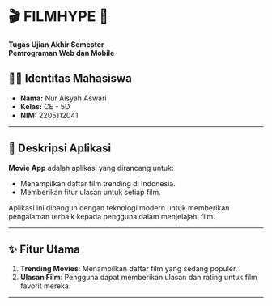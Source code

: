 # 🎬 FILMHYPE 📱  
**Tugas Ujian Akhir Semester**  
**Pemrograman Web dan Mobile**

## 🧑‍🎓 Identitas Mahasiswa  
- **Nama:** Nur Aisyah Aswari  
- **Kelas:** CE - 5D  
- **NIM:** 2205112041  

---

## 📖 Deskripsi Aplikasi  
**Movie App** adalah aplikasi yang dirancang untuk:  
- Menampilkan daftar film trending di Indonesia.  
- Memberikan fitur ulasan untuk setiap film.  

Aplikasi ini dibangun dengan teknologi modern untuk memberikan pengalaman terbaik kepada pengguna dalam menjelajahi film.

---

## ✨ Fitur Utama  
1. **Trending Movies**: Menampilkan daftar film yang sedang populer.  
2. **Ulasan Film**: Pengguna dapat memberikan ulasan dan rating untuk film favorit mereka.  

---

